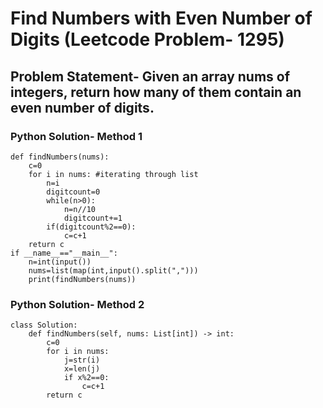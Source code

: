# Find Numbers with Even Number of Digits (Leetcode Problem- 1295)

## Problem Statement-  Given an array nums of integers, return how many of them contain an even number of digits.

### Python Solution- Method 1

```
def findNumbers(nums):
    c=0
    for i in nums: #iterating through list
        n=i
        digitcount=0
        while(n>0):
            n=n//10
            digitcount+=1 
        if(digitcount%2==0):
            c=c+1
    return c
if __name__=="__main__":
    n=int(input())
    nums=list(map(int,input().split(",")))
    print(findNumbers(nums))
```
    
### Python Solution- Method 2

```
class Solution:
    def findNumbers(self, nums: List[int]) -> int:
        c=0
        for i in nums:
            j=str(i)
            x=len(j)
            if x%2==0:
                c=c+1
        return c
```
